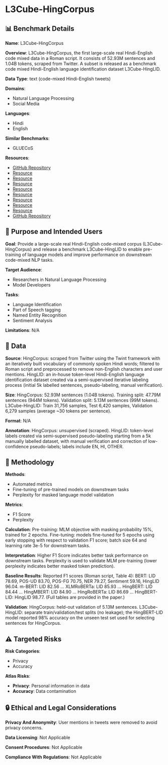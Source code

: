 # L3Cube-HingCorpus

## 📊 Benchmark Details

**Name**: L3Cube-HingCorpus

**Overview**: L3Cube-HingCorpus, the first large-scale real Hindi-English code mixed data in a Roman script. It consists of 52.93M sentences and 1.04B tokens, scraped from Twitter. A subset is released as a benchmark code mixed Hindi-English language identification dataset L3Cube-HingLID.

**Data Type**: text (code-mixed Hindi-English tweets)

**Domains**:
- Natural Language Processing
- Social Media

**Languages**:
- Hindi
- English

**Similar Benchmarks**:
- GLUECoS

**Resources**:
- [GitHub Repository](https://github.com/l3cube-pune/code-mixed-nlp)
- [Resource](https://huggingface.co/l3cube-pune/hing-bert)
- [Resource](https://huggingface.co/l3cube-pune/hing-mbert)
- [Resource](https://huggingface.co/l3cube-pune/hing-mbert-mixed)
- [Resource](https://huggingface.co/l3cube-pune/hing-roberta)
- [Resource](https://huggingface.co/l3cube-pune/hing-robera-mixed)
- [Resource](https://huggingface.co/l3cube-pune/hing-gpt)
- [Resource](https://huggingface.co/l3cube-pune/hing-gpt-devanagari)
- [Resource](https://huggingface.co/l3cube-pune/hing-bert-lid)
- [GitHub Repository](https://github.com/twintproject/twint)

## 🎯 Purpose and Intended Users

**Goal**: Provide a large-scale real Hindi-English code-mixed corpus (L3Cube-HingCorpus) and release a benchmark L3Cube-HingLID to enable pre-training of language models and improve performance on downstream code-mixed NLP tasks.

**Target Audience**:
- Researchers in Natural Language Processing
- Model Developers

**Tasks**:
- Language Identification
- Part of Speech tagging
- Named Entity Recognition
- Sentiment Analysis

**Limitations**: N/A

## 💾 Data

**Source**: HingCorpus: scraped from Twitter using the Twint framework with an iteratively built vocabulary of commonly spoken Hindi words; filtered to Roman script and preprocessed to remove non-English characters and user mentions. HingLID: an in-house token-level Hindi-English language identification dataset created via a semi-supervised iterative labeling process (initial 5k labelled sentences, pseudo-labeling, manual verification).

**Size**: HingCorpus: 52.93M sentences (1.04B tokens). Training split: 47.79M sentences (944M tokens). Validation split: 5.13M sentences (99M tokens). L3Cube-HingLID: Train 31,756 samples, Test 6,420 samples, Validation 6,279 samples (average ~30 tokens per sentence).

**Format**: N/A

**Annotation**: HingCorpus: unsupervised (scraped). HingLID: token-level labels created via semi-supervised pseudo-labeling starting from a 5k manually labelled dataset, with manual verification and correction of low-confidence pseudo-labels; labels include EN, HI, OTHER.

## 🔬 Methodology

**Methods**:
- Automated metrics
- Fine-tuning of pre-trained models on downstream tasks
- Perplexity for masked language model validation

**Metrics**:
- F1 Score
- Perplexity

**Calculation**: Pre-training: MLM objective with masking probability 15%, trained for 2 epochs. Fine-tuning: models fine-tuned for 5 epochs using early stopping with respect to validation F1 score; batch size 64 and learning rate 3e-5 for downstream tasks.

**Interpretation**: Higher F1 Score indicates better task performance on downstream tasks. Perplexity is used to validate MLM pre-training (lower perplexity indicates better masked token prediction).

**Baseline Results**: Reported F1 scores (Roman script, Table 4): BERT: LID 78.69, POS-UD 83.70, POS-FG 70.75, NER 79.27, Sentiment 59.16, HingLID 96.04. m-BERT: LID 82.56 ... XLMRoBERTa: LID 85.93 ... HingBERT: LID 84.44 ... HingMBERT: LID 84.90 ... HingRoBERTa: LID 86.69 ... HingBERT-LID: HingLID 98.77. (Full tables are provided in the paper.)

**Validation**: HingCorpus: held-out validation of 5.13M sentences. L3Cube-HingLID: separate train/validation/test splits (no leakage); the HingBERT-LID model reported 98% accuracy on the unseen test set used for selecting sentences for HingCorpus.

## ⚠️ Targeted Risks

**Risk Categories**:
- Privacy
- Accuracy

**Atlas Risks**:
- **Privacy**: Personal information in data
- **Accuracy**: Data contamination

## 🔒 Ethical and Legal Considerations

**Privacy And Anonymity**: User mentions in tweets were removed to avoid privacy concerns.

**Data Licensing**: Not Applicable

**Consent Procedures**: Not Applicable

**Compliance With Regulations**: Not Applicable
